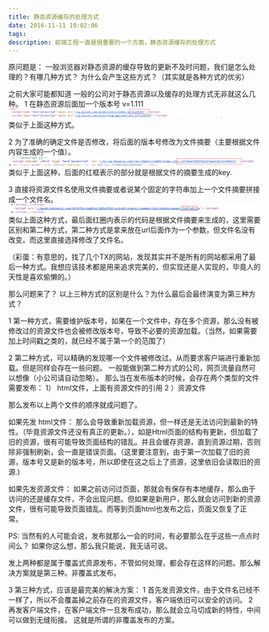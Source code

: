 ```yaml
---
title: 静态资源缓存的处理方式
date: 2016-11-11 19:02:06
tags:
description: 前端工程一直是很重要的一个方面，静态资源缓存的处理方式
---
```

原问题是： 
一般浏览器对静态资源的缓存导致的更新不及时问题，我们是怎么处理的？有哪几种方式？ 
为什么会产生这些方式？（其实就是各种方式的优劣）

之前大家可能都知道 一般的公司对于静态资源以及缓存的处理方式无非就这么几种。
1 在静态资源后面加一个版本号 v=1.111
![这里写图片描述](/postimg/20161111184734681.png)
类似于上面这种方式。

2 为了准确的确定文件是否修改，将后面的版本号修改为文件摘要（主要根据文件内容生成的一个值）。
![这里写图片描述](/postimg/20161111184849839.png)
类似于上面这种，后面的红框表示的部分就是根据文件的摘要生成的key.

3 直接将资源文件名使用文件摘要或者说某个固定的字符串加上一个文件摘要拼接成一个文件名。
![这里写图片描述](/postimg/20161111185400095.png)
类似上面这种方式，最后面红圈内表示的代码是根据文件摘要来生成的，这里需要区别和第二种方式，第二种方式是拿来放在url后面作为一个参数，但文件名没有改变。而这里直接选择修改了文件名。

（彩蛋：有意思的，找了几个TX的网站，发现其实并不是所有的网站都采用了最后一种方式。我想应该技术都是用来追求完美的，但实现还是人实现的，毕竟人的天性是喜欢偷懒的。）

那么问题来了？ 以上三种方式的区别是什么？为什么最后会最终演变为第三种方式？

1 第一种方式，需要维护版本号，如果在一个文件中，存在多个资源，那么没有被修改过的资源文件也会被修改版本号，导致不必要的资源加载。（当然，如果需要加上时间戳之类的，就已经不属于第一个的范围了）

2 第二种方式，可以精确的发现哪一个文件被修改过。从而要求客户端进行重新加载。但是同样会存在一些问题。
一般能做到第二种方式的公司，网页流量自然可以想像（小公司请自动忽略）。
那么当在发布版本的时候，会存在两个类型的文件需要发布：
1） html文件，上面有资源文件的引用
2 ）资源文件

那么发布以上两个文件的顺序就成问题了。

如果先发 html文件：
那么会导致重新加载资源，但一样还是无法访问到最新的特性。（毕竟资源文件还没有真正的更新。），如是Html页面的结构有更新，但加载了旧的资源，很有可能导致页面结构的错乱。并且会缓存资源，直到资源过期，否则除非强制刷新，会一直是错误页面。（这里要注意到，由于第一次加载了旧的资源，版本号又是新的版本号，所以即使在这之后上了资源，这里依旧会读取旧的资源.)

如果先发资源文件： 
如果之前访问过页面，那就会有保存有本地缓存，那么由于访问的还是缓存文件，不会出现问题。但如果是新用户，那么就会访问到新的资源文件，很有可能导致页面错乱。而等到页面html也发布之后，页面又恢复了正常。

PS: 当然有的人可能会说，发布就那么一会的时间，有必要那么在乎这些一点点时间么？ 
如果你这么想，那么我只能说，我无话可说。

发上两种都是属于覆盖式资源发布，不管如何处理，都会存在这样的问题。那么解决方案就是第三种。非覆盖式发布。

3 第三种方式，应该是最完美的解决方案：
1 首先发资源文件，由于文件名已经不一样了，所以不会覆盖掉之前存在的资源文件，客户端依旧可以安全的访问。
2 再发客户端文件，在客户端文件一旦发布成功，那么就会立马切成新的特性，中间可以做到无缝衔接。
这就是所谓的非覆盖发布的方案。